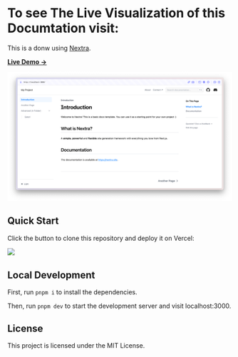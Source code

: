 # To see The Live Visualization of this Documtation visit:

This is a donw using [Nextra](https://nextra.site).

[**Live Demo →**](https://mango-dune-07a8b7110.1.azurestaticapps.net/?repo=charanquartz%2Fdocs)

[![](.github/screenshot.png)](https://nextra-docs-template.vercel.app)

## Quick Start

Click the button to clone this repository and deploy it on Vercel:

[![](https://vercel.com/button)](https://vercel.com/new/clone?s=https%3A%2F%2Fgithub.com%2Fshuding%2Fnextra-docs-template&showOptionalTeamCreation=false)

## Local Development

First, run `pnpm i` to install the dependencies.

Then, run `pnpm dev` to start the development server and visit localhost:3000.

## License

This project is licensed under the MIT License.
